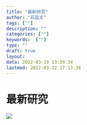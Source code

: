 ```yaml
---
title: "最新研究"
author: "石昌文"
tags: [""]
description: ""
categories: [""]
keywords:  [""]
type: ""
draft: true
layout: 
data: 2022-03-19 13:59:34
lastmod: 2022-03-22 17:13:38
---
```


# 最新研究

![](0.%20情感语音方向研究.assets/image-20220304010755.png)
